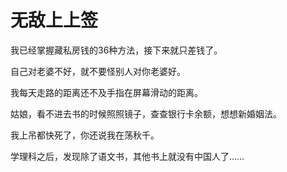 # 无敌上上签

我已经掌握藏私房钱的36种方法，接下来就只差钱了。 

自己对老婆不好，就不要怪别人对你老婆好。 

我每天走路的距离还不及手指在屏幕滑动的距离。 

姑娘，看不进去书的时候照照镜子，查查银行卡余额，想想新婚姻法。 

我上吊都快死了，你还说我在荡秋千。 

学理科之后，发现除了语文书，其他书上就没有中国人了……